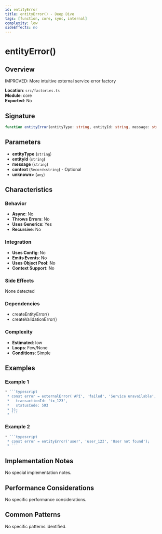 ```yaml
---
id: entityError
title: entityError() - Deep Dive
tags: [function, core, sync, internal]
complexity: low
sideEffects: no
---
```


# entityError()

## Overview
IMPROVED: More intuitive external service error factory

**Location**: `src/factories.ts`  
**Module**: core  
**Exported**: No  

## Signature
```typescript
function entityError(entityType: string, entityId: string, message: string, context?: Record<string, unknown>: any): EntityError<T>
```

## Parameters
- **entityType** (`string`)
- **entityId** (`string`)
- **message** (`string`)
- **context** (`Record<string`) - Optional
- **unknown>** (`any`)

## Characteristics

### Behavior
- **Async**: No
- **Throws Errors**: No
- **Uses Generics**: Yes
- **Recursive**: No

### Integration
- **Uses Config**: No
- **Emits Events**: No
- **Uses Object Pool**: No
- **Context Support**: No

### Side Effects
None detected

### Dependencies
- createEntityError()
- createValidationError()

### Complexity
- **Estimated**: low
- **Loops**: Few/None
- **Conditions**: Simple


## Examples

### Example 1
```typescript
* ```typescript
 * const error = externalError('API', 'failed', 'Service unavailable', {
 *   transactionId: 'tx_123',
 *   statusCode: 503
 * });
 * ```
```

### Example 2
```typescript
* ```typescript
 * const error = entityError('user', 'user_123', 'User not found');
 * ```
```



## Implementation Notes
No special implementation notes.

## Performance Considerations
No specific performance considerations.

## Common Patterns
No specific patterns identified.
